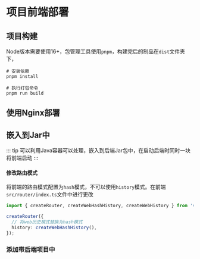 # 项目前端部署

## 项目构建
Node版本需要使用16+，包管理工具使用`pnpm`，构建完后的制品在`dist`文件夹下，
```shell
# 安装依赖
pnpm install

# 执行打包命令
pnpm run build
```

## 使用Nginx部署

## 嵌入到Jar中
::: tip
可以利用Java容器可以处理，嵌入到后端Jar包中，在启动后端时同时一块将前端启动
:::
#### 修改路由模式
将前端的路由模式配置为`hash`模式，不可以使用`history`模式。在前端 `src/router/index.ts`文件中进行更改
```typescript
import { createRouter, createWebHashHistory, createWebHistory } from 'vue-router';

createRouter({
  // 将web历史模式替换为hash模式
  history: createWebHashHistory(),
});
```

### 添加带后端项目中

